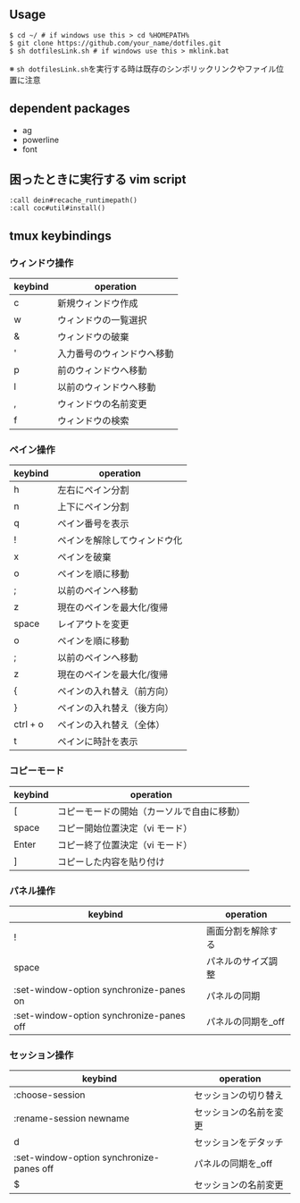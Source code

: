## Usage

```shell
$ cd ~/ # if windows use this > cd %HOMEPATH%
$ git clone https://github.com/your_name/dotfiles.git
$ sh dotfilesLink.sh # if windows use this > mklink.bat
```

※ `sh dotfilesLink.sh`を実行する時は既存のシンボリックリンクやファイル位置に注意

## dependent packages

- ag
- powerline
- font

## 困ったときに実行する vim script

```vim
:call dein#recache_runtimepath()
:call coc#util#install()
```

## tmux keybindings

### ウィンドウ操作

| keybind | operation                  |
| ------- | -------------------------- |
| c       | 新規ウィンドウ作成         |
| w       | ウィンドウの一覧選択       |
| &       | ウィンドウの破棄           |
| '       | 入力番号のウィンドウへ移動 |
| p       | 前のウィンドウへ移動       |
| l       | 以前のウィンドウへ移動     |
| ,       | ウィンドウの名前変更       |
| f       | ウィンドウの検索           |

### ペイン操作

| keybind  | operation                    |
| -------- | ---------------------------- |
| h        | 左右にペイン分割             |
| n        | 上下にペイン分割             |
| q        | ペイン番号を表示             |
| !        | ペインを解除してウィンドウ化 |
| x        | ペインを破棄                 |
| o        | ペインを順に移動             |
| ;        | 以前のペインへ移動           |
| z        | 現在のペインを最大化/復帰    |
| space    | レイアウトを変更             |
| o        | ペインを順に移動             |
| ;        | 以前のペインへ移動           |
| z        | 現在のペインを最大化/復帰    |
| {        | ペインの入れ替え（前方向）   |
| }        | ペインの入れ替え（後方向）   |
| ctrl + o | ペインの入れ替え（全体）     |
| t        | ペインに時計を表示           |

### コピーモード

| keybind | operation                                  |
| ------- | ------------------------------------------ |
| [       | コピーモードの開始（カーソルで自由に移動） |
| space   | コピー開始位置決定（vi モード）            |
| Enter   | コピー終了位置決定（vi モード）            |
| ]       | コピーした内容を貼り付け                   |

### パネル操作

| keybind                                  | operation           |
| ---------------------------------------- | ------------------- |
| !                                        | 画面分割を解除する  |
| space                                    | パネルのサイズ調整  |
| :set-window-option synchronize-panes on  | パネルの同期        |
| :set-window-option synchronize-panes off | パネルの同期を\_off |

### セッション操作

| keybind                                  | operation              |
| ---------------------------------------- | ---------------------- |
| :choose-session                          | セッションの切り替え   |
| :rename-session newname                  | セッションの名前を変更 |
| d                                        | セッションをデタッチ   |
| :set-window-option synchronize-panes off | パネルの同期を\_off    |
| \$                                       | セッションの名前変更   |
